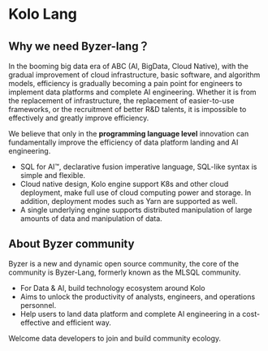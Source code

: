# Kolo Lang


## Why we need Byzer-lang？ 

In the booming big data era of ABC (AI, BigData, Cloud Native), with the gradual improvement of cloud infrastructure, basic software, and algorithm models, efficiency is gradually becoming a pain point for engineers to implement data platforms and complete AI engineering. Whether it is from the replacement of infrastructure, the replacement of easier-to-use frameworks, or the recruitment of better R&D talents, it is impossible to effectively and greatly improve efficiency.

We believe that only in the **programming language level** innovation can fundamentally improve the efficiency of data platform landing and AI engineering.

- SQL for AI™️, declarative fusion imperative language, SQL-like syntax is simple and flexible. 
- Cloud native design, Kolo engine support K8s and other cloud deployment, make full use of cloud computing power and storage. In addition, deployment modes such as Yarn are supported as well.
- A single underlying engine supports distributed manipulation of large amounts of data and manipulation of data.

## About Byzer community

Byzer is a new and dynamic open source community, the core of the community is Byzer-Lang, formerly known as the MLSQL community.
* For Data & AI, build technology ecosystem around Kolo
* Aims to unlock the productivity of analysts, engineers, and operations personnel.
* Help users to land data platform and complete AI engineering in a cost-effective and efficient way.

Welcome data developers to join and build community ecology.